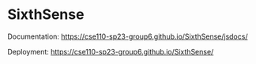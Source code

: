 # SixthSense

Documentation: https://cse110-sp23-group6.github.io/SixthSense/jsdocs/

Deployment: https://cse110-sp23-group6.github.io/SixthSense/
